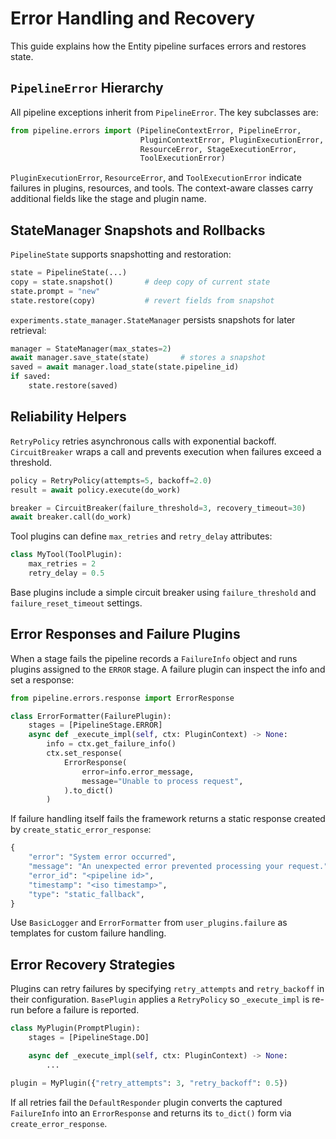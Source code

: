 # Error Handling and Recovery

This guide explains how the Entity pipeline surfaces errors and restores state.

## `PipelineError` Hierarchy

All pipeline exceptions inherit from `PipelineError`. The key subclasses are:

```python
from pipeline.errors import (PipelineContextError, PipelineError,
                             PluginContextError, PluginExecutionError,
                             ResourceError, StageExecutionError,
                             ToolExecutionError)

```

`PluginExecutionError`, `ResourceError`, and `ToolExecutionError` indicate failures in plugins, resources, and tools. The context-aware classes carry additional fields like the stage and plugin name.

## StateManager Snapshots and Rollbacks

`PipelineState` supports snapshotting and restoration:

```python
state = PipelineState(...)
copy = state.snapshot()       # deep copy of current state
state.prompt = "new"
state.restore(copy)           # revert fields from snapshot
```

`experiments.state_manager.StateManager` persists snapshots for later retrieval:

```python
manager = StateManager(max_states=2)
await manager.save_state(state)       # stores a snapshot
saved = await manager.load_state(state.pipeline_id)
if saved:
    state.restore(saved)
```

## Reliability Helpers

`RetryPolicy` retries asynchronous calls with exponential backoff. `CircuitBreaker` wraps a call and prevents execution when failures exceed a threshold.

```python
policy = RetryPolicy(attempts=5, backoff=2.0)
result = await policy.execute(do_work)

breaker = CircuitBreaker(failure_threshold=3, recovery_timeout=30)
await breaker.call(do_work)
```

Tool plugins can define `max_retries` and `retry_delay` attributes:

```python
class MyTool(ToolPlugin):
    max_retries = 2
    retry_delay = 0.5
```

Base plugins include a simple circuit breaker using `failure_threshold` and `failure_reset_timeout` settings.

## Error Responses and Failure Plugins

When a stage fails the pipeline records a `FailureInfo` object and runs plugins assigned to the `ERROR` stage. A failure plugin can inspect the info and set a response:

```python
from pipeline.errors.response import ErrorResponse

class ErrorFormatter(FailurePlugin):
    stages = [PipelineStage.ERROR]
    async def _execute_impl(self, ctx: PluginContext) -> None:
        info = ctx.get_failure_info()
        ctx.set_response(
            ErrorResponse(
                error=info.error_message,
                message="Unable to process request",
            ).to_dict()
        )
```

If failure handling itself fails the framework returns a static response created by `create_static_error_response`:

```python
{
    "error": "System error occurred",
    "message": "An unexpected error prevented processing your request.",
    "error_id": "<pipeline id>",
    "timestamp": "<iso timestamp>",
    "type": "static_fallback",
}
```

Use `BasicLogger` and `ErrorFormatter` from `user_plugins.failure` as templates for custom failure handling.

## Error Recovery Strategies

Plugins can retry failures by specifying `retry_attempts` and `retry_backoff` in their configuration. `BasePlugin` applies a `RetryPolicy` so `_execute_impl` is re-run before a failure is reported.

```python
class MyPlugin(PromptPlugin):
    stages = [PipelineStage.DO]

    async def _execute_impl(self, ctx: PluginContext) -> None:
        ...

plugin = MyPlugin({"retry_attempts": 3, "retry_backoff": 0.5})
```

If all retries fail the `DefaultResponder` plugin converts the captured `FailureInfo`
into an `ErrorResponse` and returns its `to_dict()` form via `create_error_response`.
